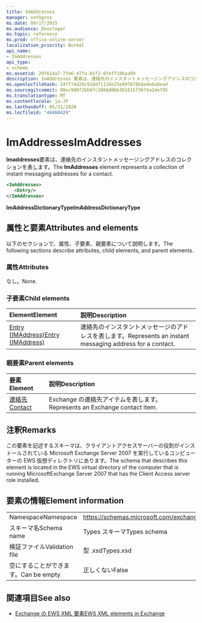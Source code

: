 ```yaml
---
title: ImAddresses
manager: sethgros
ms.date: 09/17/2015
ms.audience: Developer
ms.topic: reference
ms.prod: office-online-server
localization_priority: Normal
api_name:
- ImAddresses
api_type:
- schema
ms.assetid: 29f614a7-7fe6-47fa-b5f2-8feff106aa99
description: ImAddresses 要素は、連絡先のインスタントメッセージングアドレスのコレクションを表します。
ms.openlocfilehash: 24ff74d29c918d71116e25e097878b6e4e0a8ead
ms.sourcegitcommit: 88ec988f2bb67c1866d06b361615f3674a24e795
ms.translationtype: MT
ms.contentlocale: ja-JP
ms.lasthandoff: 05/31/2020
ms.locfileid: "44460429"
---
```

# <a name="imaddresses"></a><span data-ttu-id="12b3f-103">ImAddresses</span><span class="sxs-lookup"><span data-stu-id="12b3f-103">ImAddresses</span></span>

<span data-ttu-id="12b3f-104">**Imaddresses**要素は、連絡先のインスタントメッセージングアドレスのコレクションを表します。</span><span class="sxs-lookup"><span data-stu-id="12b3f-104">The **ImAddresses** element represents a collection of instant messaging addresses for a contact.</span></span> 
  
```xml
<ImAddresses>
   <Entry/>
</ImAddresses>
```

 <span data-ttu-id="12b3f-105">**ImAddressDictionaryType**</span><span class="sxs-lookup"><span data-stu-id="12b3f-105">**ImAddressDictionaryType**</span></span>
## <a name="attributes-and-elements"></a><span data-ttu-id="12b3f-106">属性と要素</span><span class="sxs-lookup"><span data-stu-id="12b3f-106">Attributes and elements</span></span>

<span data-ttu-id="12b3f-107">以下のセクションで、属性、子要素、親要素について説明します。</span><span class="sxs-lookup"><span data-stu-id="12b3f-107">The following sections describe attributes, child elements, and parent elements.</span></span>
  
### <a name="attributes"></a><span data-ttu-id="12b3f-108">属性</span><span class="sxs-lookup"><span data-stu-id="12b3f-108">Attributes</span></span>

<span data-ttu-id="12b3f-109">なし。</span><span class="sxs-lookup"><span data-stu-id="12b3f-109">None.</span></span>
  
### <a name="child-elements"></a><span data-ttu-id="12b3f-110">子要素</span><span class="sxs-lookup"><span data-stu-id="12b3f-110">Child elements</span></span>

|<span data-ttu-id="12b3f-111">**Element**</span><span class="sxs-lookup"><span data-stu-id="12b3f-111">**Element**</span></span>|<span data-ttu-id="12b3f-112">**説明**</span><span class="sxs-lookup"><span data-stu-id="12b3f-112">**Description**</span></span>|
|:-----|:-----|
|[<span data-ttu-id="12b3f-113">Entry (IMAddress)</span><span class="sxs-lookup"><span data-stu-id="12b3f-113">Entry (IMAddress)</span></span>](entry-imaddress.md) <br/> |<span data-ttu-id="12b3f-114">連絡先のインスタントメッセージのアドレスを表します。</span><span class="sxs-lookup"><span data-stu-id="12b3f-114">Represents an instant messaging address for a contact.</span></span>  <br/> |
   
### <a name="parent-elements"></a><span data-ttu-id="12b3f-115">親要素</span><span class="sxs-lookup"><span data-stu-id="12b3f-115">Parent elements</span></span>

|<span data-ttu-id="12b3f-116">**要素**</span><span class="sxs-lookup"><span data-stu-id="12b3f-116">**Element**</span></span>|<span data-ttu-id="12b3f-117">**説明**</span><span class="sxs-lookup"><span data-stu-id="12b3f-117">**Description**</span></span>|
|:-----|:-----|
|[<span data-ttu-id="12b3f-118">連絡先</span><span class="sxs-lookup"><span data-stu-id="12b3f-118">Contact</span></span>](contact.md) <br/> |<span data-ttu-id="12b3f-119">Exchange の連絡先アイテムを表します。</span><span class="sxs-lookup"><span data-stu-id="12b3f-119">Represents an Exchange contact item.</span></span>  <br/> |
   
## <a name="remarks"></a><span data-ttu-id="12b3f-120">注釈</span><span class="sxs-lookup"><span data-stu-id="12b3f-120">Remarks</span></span>

<span data-ttu-id="12b3f-121">この要素を記述するスキーマは、クライアントアクセスサーバーの役割がインストールされている Microsoft Exchange Server 2007 を実行しているコンピューターの EWS 仮想ディレクトリにあります。</span><span class="sxs-lookup"><span data-stu-id="12b3f-121">The schema that describes this element is located in the EWS virtual directory of the computer that is running MicrosoftExchange Server 2007 that has the Client Access server role installed.</span></span>
  
## <a name="element-information"></a><span data-ttu-id="12b3f-122">要素の情報</span><span class="sxs-lookup"><span data-stu-id="12b3f-122">Element information</span></span>

|||
|:-----|:-----|
|<span data-ttu-id="12b3f-123">Namespace</span><span class="sxs-lookup"><span data-stu-id="12b3f-123">Namespace</span></span>  <br/> |https://schemas.microsoft.com/exchange/services/2006/types  <br/> |
|<span data-ttu-id="12b3f-124">スキーマ名</span><span class="sxs-lookup"><span data-stu-id="12b3f-124">Schema name</span></span>  <br/> |<span data-ttu-id="12b3f-125">Types スキーマ</span><span class="sxs-lookup"><span data-stu-id="12b3f-125">Types schema</span></span>  <br/> |
|<span data-ttu-id="12b3f-126">検証ファイル</span><span class="sxs-lookup"><span data-stu-id="12b3f-126">Validation file</span></span>  <br/> |<span data-ttu-id="12b3f-127">型 .xsd</span><span class="sxs-lookup"><span data-stu-id="12b3f-127">Types.xsd</span></span>  <br/> |
|<span data-ttu-id="12b3f-128">空にすることができます。</span><span class="sxs-lookup"><span data-stu-id="12b3f-128">Can be empty</span></span>  <br/> |<span data-ttu-id="12b3f-129">正しくない</span><span class="sxs-lookup"><span data-stu-id="12b3f-129">False</span></span>  <br/> |
   
## <a name="see-also"></a><span data-ttu-id="12b3f-130">関連項目</span><span class="sxs-lookup"><span data-stu-id="12b3f-130">See also</span></span>



- [<span data-ttu-id="12b3f-131">Exchange の EWS XML 要素</span><span class="sxs-lookup"><span data-stu-id="12b3f-131">EWS XML elements in Exchange</span></span>](ews-xml-elements-in-exchange.md)

